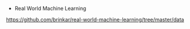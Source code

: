 - Real World Machine Learning

https://github.com/brinkar/real-world-machine-learning/tree/master/data 
